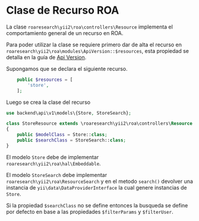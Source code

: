 Clase de Recurso ROA
====================

La clase `roaresearch\yii2\roa\controllers\Resource` implementa el
comportamiento general de un recurso en ROA.

Para poder utilizar la clase se requiere primero dar de alta el recurso en
`roaresearch\yii2\roa\modules\ApiVersion::$resources`, esta propiedad se
detalla en la guía de [Api Version](api-version.md).

Supongamos que se declara el siguiente recurso.

```php
    public $resources = [
        'store',
    ];
```

Luego se crea la clase del recurso

```php
use backend\api\v1\models\{Store, StoreSearch};

class StoreResource extends \roaresearch\yii2\roa\controllers\Resource
{
    public $modelClass = Store::class;
    public $searchClass = StoreSearch::class;
}
```

El modelo `Store` debe de implementar `roaresearch\yii2\roa\hal\Embeddable`.

El modelo `StoreSearch` debe implementar `roaresearch\yii2\roa\ResourceSearch` y en el
metodo `search()` devolver una instancia de `yii\data\DataProviderInterface` la
cual genere instancias de `Store`.

Si la propiedad `$searchClass` no se define entonces la busqueda se define por
defecto en base a las propiedades `$filterParams` y `$filterUser`.
